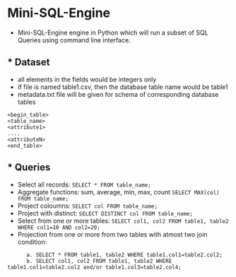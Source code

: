 # Mini-SQL-Engine
- Mini-SQL-Engine engine in Python which will run a subset of SQL Queries using command line interface.

 ## * Dataset
- all elements in the fields would be integers only
- if file is named table1.csv, then the database table name would be table1
- metadata.txt file will be given for schema of corresponding database tables
```
<begin_table>
<table_name>
<attribute1>
....
<attributeN>
<end_table>
```
## * Queries
   -   Select all records: `SELECT * FROM table_name;` 
   -   Aggregate functions: sum, average, min, max, count `SELECT MAX(col) FROM table_name;`
   -   Project coloumns: `SELECT col FROM table_name;`
   -   Project with distinct: `SELECT DISTINCT col FROM table_name;`
   -   Select from one or more tables: `SELECT col1, col2 FROM table1, table2 WHERE col1=10 AND col2=20;`
   -   Projection from one or more from two tables with atmost two join condition:
 ```
       a. SELECT * FROM table1, table2 WHERE table1.col1=table2.col2;
       b. SELECT col1, col2 FROM table1, table2 WHERE table1.col1=table2.col2 and/or table1.col3=table2.col4; 
```

